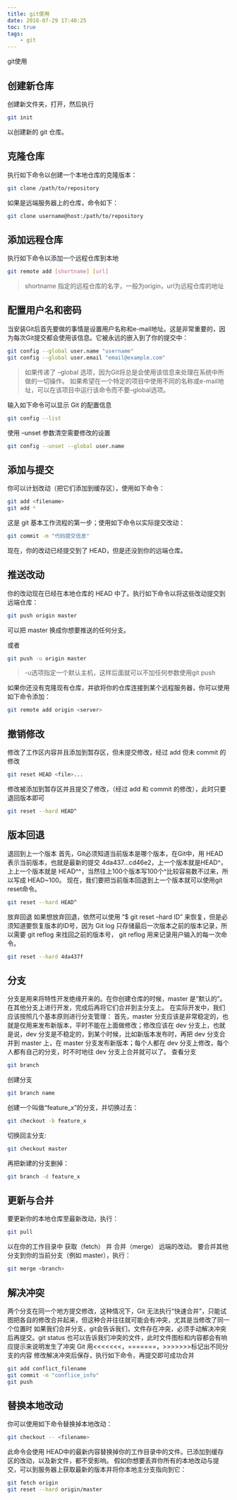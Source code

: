 ```yaml
---
title: git使用
date: 2018-07-29 17:40:25
toc: true
tags:
    - git
---
```

git使用
<!-- more -->

## 创建新仓库
创建新文件夹，打开，然后执行
``` bash
git init
```
以创建新的 git 仓库。

## 克隆仓库

执行如下命令以创建一个本地仓库的克隆版本：
``` bash
git clone /path/to/repository
```
如果是远端服务器上的仓库，命令如下：
``` bash
git clone username@host:/path/to/repository
```

## 添加远程仓库
执行如下命令以添加一个远程仓库到本地
``` bash
git remote add [shortname] [url]
```
> shortname 指定的远程仓库的名字，一般为origin，url为远程仓库的地址

## 配置用户名和密码
当安装Git后首先要做的事情是设置用户名称和e-mail地址。这是非常重要的，因为每次Git提交都会使用该信息。它被永远的嵌入到了你的提交中：
``` bash
git config --global user.name "username"
git config --global user.email "email@example.com"
```
> 如果传递了 –global 选项，因为Git将总是会使用该信息来处理在系统中所做的一切操作。
> 如果希望在一个特定的项目中使用不同的名称或e-mail地址，可以在该项目中运行该命令而不要–global选项。

输入如下命令可以显示 Git 的配置信息
``` bash
git config --list
```
使用 –unset 参数清空需要修改的设置
``` bash
git config --unset --global user.name
```

## 添加与提交
你可以计划改动（把它们添加到缓存区），使用如下命令：
``` bash
git add <filename>
git add *
```
这是 git 基本工作流程的第一步；使用如下命令以实际提交改动：
``` bash
git commit -m "代码提交信息"
```
现在，你的改动已经提交到了 HEAD，但是还没到你的远端仓库。

## 推送改动
你的改动现在已经在本地仓库的 HEAD 中了。执行如下命令以将这些改动提交到远端仓库：
``` bash
git push origin master
```
可以把 master 换成你想要推送的任何分支。

或者
``` bash
git push -u origin master
```
> -u选项指定一个默认主机，这样后面就可以不加任何参数使用git push

如果你还没有克隆现有仓库，并欲将你的仓库连接到某个远程服务器，你可以使用如下命令添加：
``` bash
git remote add origin <server>
```
## 撤销修改
修改了工作区内容并且添加到暂存区，但未提交修改，经过 add 但未 commit 的修改
``` bash
git reset HEAD <file>...
```
修改被添加到暂存区并且提交了修改，（经过 add 和 commit 的修改），此时只要退回版本即可
``` bash
git reset --hard HEAD^
```

## 版本回退
退回到上一个版本
首先，Git必须知道当前版本是哪个版本，在Git中，用 HEAD 表示当前版本，也就是最新的提交 4da437…cd46e2，上一个版本就是HEAD^，上上一个版本就是 HEAD^^，当然往上100个版本写100个^比较容易数不过来，所以写成 HEAD~100。
现在，我们要把当前版本回退到上一个版本就可以使用git reset命令。
``` bash
git reset --hard HEAD^
```
放弃回退
如果想放弃回退，依然可以使用 “$ git reset –hard ID” 来恢复，但是必须知道要恢复版本的ID号，因为 Git log 只存储最后一次版本之前的版本记录，所以需要 git reflog 来找回之前的版本号， git reflog 用来记录用户输入的每一次命令。
``` bash
git reset --hard 4da437f
```
## 分支
分支是用来将特性开发绝缘开来的。在你创建仓库的时候，master 是“默认的”。在其他分支上进行开发，完成后再将它们合并到主分支上。
在实际开发中，我们应该按照几个基本原则进行分支管理：
首先，master 分支应该是非常稳定的，也就是仅用来发布新版本，平时不能在上面做修改；修改应该在 dev 分支上，也就是说，dev 分支是不稳定的，到某个时候，比如新版本发布时，再把 dev 分支合并到 master 上，在 master 分支发布新版本；每个人都在 dev 分支上修改，每个人都有自己的分支，时不时地往 dev 分支上合并就可以了。
查看分支
``` bash
git branch
```
创建分支
``` bash
git branch name
```
创建一个叫做“feature_x”的分支，并切换过去：
``` bash
git checkout -b feature_x
```
切换回主分支:
``` bash
git checkout master
```
再把新建的分支删掉：
``` bash
git branch -d feature_x
```

## 更新与合并
要更新你的本地仓库至最新改动，执行：
``` bash
git pull
```
以在你的工作目录中 获取（fetch） 并 合并（merge） 远端的改动。
要合并其他分支到你的当前分支（例如 master），执行：
``` bash  
git merge <branch>
```
## 解决冲突
两个分支在同一个地方提交修改，这种情况下，Git 无法执行“快速合并”，只能试图把各自的修改合并起来，但这种合并往往就可能会有冲突，尤其是当修改了同一个位置时
如果我们合并分支，git会告诉我们，文件存在冲突，必须手动解决冲突后再提交。git status 也可以告诉我们冲突的文件，此时文件图标和内容都会有响应提示来说明发生了冲突
Git 用<<<<<<<，=======，>>>>>>>标记出不同分支的内容
修改解决冲突后保存，执行如下命令，再提交即可成功合并
``` bash
git add conflict_filename
git commit -m "conflice_info"
git push
```

## 替换本地改动
你可以使用如下命令替换掉本地改动：
``` bash
git checkout -- <filename>
```
此命令会使用 HEAD中的最新内容替换掉你的工作目录中的文件。已添加到缓存区的改动，以及新文件，都不受影响。
假如你想要丢弃你所有的本地改动与提交，可以到服务器上获取最新的版本并将你本地主分支指向到它：
``` bash
git fetch origin
git reset --hard origin/master
```

